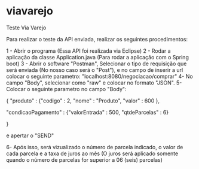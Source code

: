 
# viavarejo
Teste Via Varejo

Para realizar o teste da API enviada, realizar os seguintes procedimentos:

1 - Abrir o programa (Essa API foi realizada via Eclipse)
2 - Rodar a aplicação da classe Application.java (Para rodar a aplicação com o Spring boot)
3 - Abrir o software "Postman", Selecionar o tipo de requisição que será enviada (No nosso caso será o "Post"), e no campo de inserir a url colocar o seguinte parametro: "localhost:8080/negociacao/comprar" 
4- No campo "Body", selecionar como "raw" e colocar no formato "JSON".
5- Colocar o seguinte parametro no campo "Body":

{
"produto" : {"codigo" : 2, "nome" : "Produto", "valor" : 600 },

"condicaoPagamento" : {"valorEntrada" : 500, "qtdeParcelas" : 6}

}

e apertar o "SEND"

6- Após isso, será vizualizado o número de parcela indicado, o valor de cada parcela e a taxa de juros ao mês (O juros será aplicado somente quando o número de parcelas for superior a 06 (seis) parcelas)
